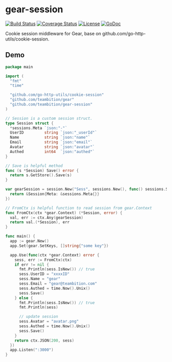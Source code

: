 # gear-session

[![Build Status](http://img.shields.io/travis/teambition/gear-session.svg?style=flat-square)](https://travis-ci.org/teambition/gear-session)
[![Coverage Status](http://img.shields.io/coveralls/teambition/gear-session.svg?style=flat-square)](https://coveralls.io/r/teambition/gear-session)
[![License](http://img.shields.io/badge/license-mit-blue.svg?style=flat-square)](https://raw.githubusercontent.com/teambition/gear-session/master/LICENSE)
[![GoDoc](http://img.shields.io/badge/go-documentation-blue.svg?style=flat-square)](http://godoc.org/github.com/teambition/gear-session)

Cookie session middleware for Gear, base on github.com/go-http-utils/cookie-session.

## Demo

```go
package main

import (
  "fmt"
  "time"

  "github.com/go-http-utils/cookie-session"
  "github.com/teambition/gear"
  "github.com/teambition/gear-session"
)

// Session is a custom session struct.
type Session struct {
  *sessions.Meta `json:"-"`
  UserID         string `json:"_userId"`
  Name           string `json:"name"`
  Email          string `json:"email"`
  Avatar         string `json:"avatar"`
  Authed         int64  `json:"authed"`
}

// Save is helpful method
func (s *Session) Save() error {
  return s.GetStore().Save(s)
}

var gearSession = session.New("Sess", sessions.New(), func() sessions.Sessions {
  return &Session{Meta: &sessions.Meta{}}
})

// FromCtx is helpful function to read session from gear.Context
func FromCtx(ctx *gear.Context) (*Session, error) {
  val, err := ctx.Any(gearSession)
  return val.(*Session), err
}

func main() {
  app := gear.New()
  app.Set(gear.SetKeys, []string{"some key"})

  app.Use(func(ctx *gear.Context) error {
    sess, err := FromCtx(ctx)
    if err != nil {
      fmt.Println(sess.IsNew()) // true
      sess.UserID = "xxxxID"
      sess.Name = "gear"
      sess.Email = "gear@teambition.com"
      sess.Authed = time.Now().Unix()
      sess.Save()
    } else {
      fmt.Println(sess.IsNew()) // true
      fmt.Println(sess)

      // update session
      sess.Avatar = "avatar.png"
      sess.Authed = time.Now().Unix()
      sess.Save()
    }
    return ctx.JSON(200, sess)
  })
  app.Listen(":3000")
}
```
